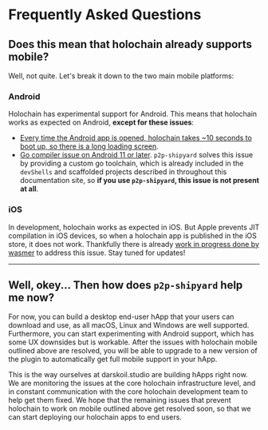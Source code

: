 # Frequently Asked Questions

## Does this mean that holochain already supports mobile?

Well, not quite. Let's break it down to the two main mobile platforms:

### Android

Holochain has experimental support for Android. This means that holochain works as expected on Android, **except for these issues**:

- [Every time the Android app is opened, holochain takes ~10 seconds to boot up, so there is a long loading screen](https://github.com/holochain/holochain/issues/3243).
- [Go compiler issue on Android 11 or later](https://github.com/holochain/tx5/issues/87). `p2p-shipyard` solves this issue by providing a custom go toolchain, which is already included in the `devShells` and scaffolded projects described in throughout this documentation site, so **if you use `p2p-shipyard`, this issue is not present at all**.

### iOS

In development, holochain works as expected in iOS. But Apple prevents JIT compilation in iOS devices, so when a holochain app is published in the iOS store, it does not work. Thankfully there is already [work in progress done by wasmer](https://github.com/wasmerio/wasmer/issues/4486) to address this issue. Stay tuned for updates!

---

## Well, okey... Then how does `p2p-shipyard` help me now?

For now, you can build a desktop end-user hApp that your users can download and use, as all macOS, Linux and Windows are well supported. Furthermore, you can start experimenting with Android support, which has some UX downsides but is workable. After the issues with holochain mobile outlined above are resolved, you will be able to upgrade to a new version of the plugin to automatically get full mobile support in your hApp.

This is the way ourselves at darskoil.studio are building hApps right now. We are monitoring the issues at the core holochain infrastructure level, and in constant communication with the core holochain development team to help get them fixed. We hope that the remaining issues that prevent holochain to work on mobile outlined above get resolved soon, so that we can start deploying our holochain apps to end users.
